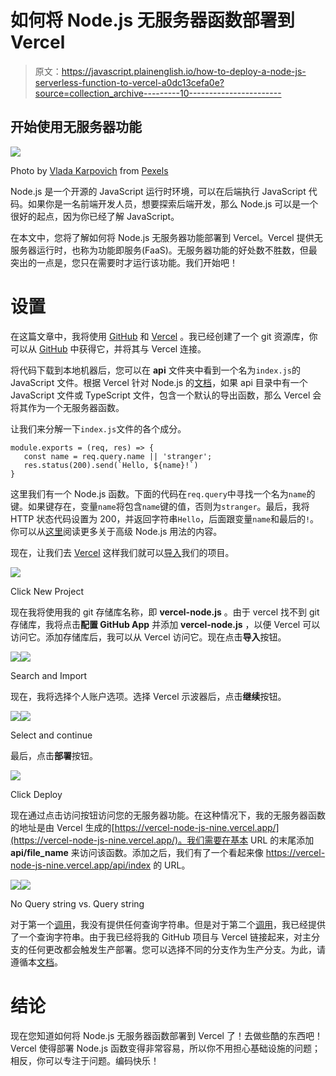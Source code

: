 # 如何将 Node.js 无服务器函数部署到 Vercel

> 原文：<https://javascript.plainenglish.io/how-to-deploy-a-node-js-serverless-function-to-vercel-a0dc13cefa0e?source=collection_archive---------10----------------------->

## 开始使用无服务器功能

![](img/977c6d3e2099aa0aabee4fc34c2c16c6.png)

Photo by [Vlada Karpovich](https://www.pexels.com/@vlada-karpovich?utm_content=attributionCopyText&utm_medium=referral&utm_source=pexels) from [Pexels](https://www.pexels.com/photo/photo-of-man-using-computer-4050470/?utm_content=attributionCopyText&utm_medium=referral&utm_source=pexels)

Node.js 是一个开源的 JavaScript 运行时环境，可以在后端执行 JavaScript 代码。如果你是一名前端开发人员，想要探索后端开发，那么 Node.js 可以是一个很好的起点，因为你已经了解 JavaScript。

在本文中，您将了解如何将 Node.js 无服务器功能部署到 Vercel。Vercel 提供无服务器运行时，也称为功能即服务(FaaS)。无服务器功能的好处数不胜数，但最突出的一点是，您只在需要时才运行该功能。我们开始吧！

# 设置

在这篇文章中，我将使用 [GitHub](https://github.com/) 和 [Vercel](https://vercel.com/) 。我已经创建了一个 git 资源库，你可以从 [GitHub](https://github.com/lifeparticle/vercel-node.js) 中获得它，并将其与 Vercel 连接。

将代码下载到本地机器后，您可以在 **api** 文件夹中看到一个名为`index.js`的 JavaScript 文件。根据 Vercel 针对 Node.js 的[文档](https://vercel.com/docs/serverless-functions/supported-languages#node.js)，如果 api 目录中有一个 JavaScript 文件或 TypeScript 文件，包含一个默认的导出函数，那么 Vercel 会将其作为一个无服务器函数。

让我们来分解一下`index.js`文件的各个成分。

```
module.exports = (req, res) => {
   const name = req.query.name || 'stranger';
   res.status(200).send(`Hello, ${name}!`)
}
```

这里我们有一个 Node.js 函数。下面的代码在`req.query`中寻找一个名为`name`的键。如果键存在，变量`name`将包含`name`键的值，否则为`stranger`。最后，我将 HTTP 状态代码设置为 200，并返回字符串`Hello`，后面跟变量`name`和最后的`!`。你可以从[这里](https://vercel.com/docs/serverless-functions/supported-languages#advanced-node.js-usage)阅读更多关于高级 Node.js 用法的内容。

现在，让我们去 [Vercel](https://vercel.com/) 这样我们就可以[导入](https://vercel.com/import)我们的项目。

![](img/ba8cb4e445f83b68a0839239f7488b63.png)

Click New Project

现在我将使用我的 git 存储库名称，即 **vercel-node.js** 。由于 vercel 找不到 git 存储库，我将点击**配置 GitHub App** 并添加 **vercel-node.js** ，以便 Vercel 可以访问它。添加存储库后，我可以从 Vercel 访问它。现在点击**导入**按钮。

![](img/d9ae6d4ee7d042f411bfa681e0a67851.png)![](img/316848ac1dc146e1f0d44b0692d174fa.png)

Search and Import

现在，我将选择个人账户选项。选择 Vercel 示波器后，点击**继续**按钮。

![](img/bdf12035a676429ebbb049cdeda67c52.png)![](img/e5a16adcfca98982e7b4bb64f9fb2eb7.png)

Select and continue

最后，点击**部署**按钮。

![](img/0f8f00ec59f788283a045912b6de15f4.png)

Click Deploy

现在通过点击访问按钮访问您的无服务器功能。在这种情况下，我的无服务器函数的地址是由 Vercel 生成的[https://vercel-node-js-nine.vercel.app/](https://vercel-node-js-nine.vercel.app/)。我们需要在基本 URL 的末尾添加 **api/file_name** 来访问该函数。添加之后，我们有了一个看起来像 https://vercel-node-js-nine.vercel.app/api/index 的 URL。

![](img/7b55a36205bfa3086664307bb51d100e.png)![](img/c497cb31faac649d27f3db6f91489d8b.png)

No Query string vs. Query string

对于第一个[调用](https://vercel-node-js-nine.vercel.app/api/index)，我没有提供任何查询字符串。但是对于第二个[调用](https://vercel-node-js-nine.vercel.app/api/index?name=pineapple)，我已经提供了一个查询字符串。由于我已经将我的 GitHub 项目与 Vercel 链接起来，对主分支的任何更改都会触发生产部署。您可以选择不同的分支作为生产分支。为此，请遵循本[文档](https://vercel.com/docs/git#production-branch)。

# 结论

现在您知道如何将 Node.js 无服务器函数部署到 Vercel 了！去做些酷的东西吧！Vercel 使得部署 Node.js 函数变得非常容易，所以你不用担心基础设施的问题；相反，你可以专注于问题。编码快乐！